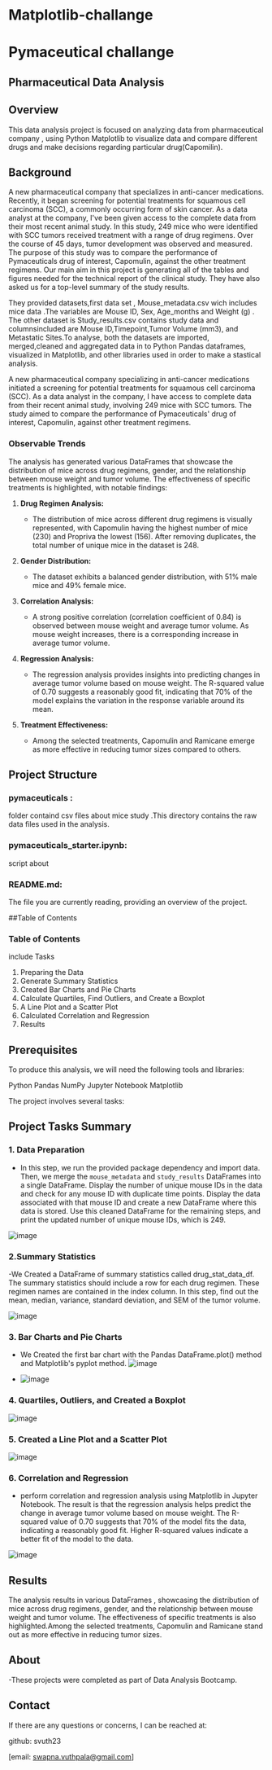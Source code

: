 # Matplotlib-challange
#  Pymaceutical challange
## Pharmaceutical Data Analysis 


## Overview
This data analysis project is focused on analyzing data from pharmaceutical company , using Python Matplotlib to visualize data and compare different drugs and make decisions regarding particular drug(Capomilin). 

## Background

 A new pharmaceutical company that specializes in anti-cancer medications. Recently, it began screening for potential treatments for squamous cell carcinoma (SCC), a commonly occurring form of skin cancer.
As a data analyst at the company, I've been given access to the complete data from their most recent animal study. In this study, 249 mice who were identified with SCC tumors received treatment with a range of drug regimens. Over the course of 45 days, tumor development was observed and measured. The purpose of this study was to compare the performance of Pymaceuticals drug of interest, Capomulin, against the other treatment regimens.
Our main aim in this project is generating all of the tables and figures needed for the technical report of the clinical study. They have also asked us for a top-level summary of the study results.

They provided datasets,first data set , Mouse_metadata.csv wich includes mice data .The variables are Mouse ID, Sex, Age_months and Weight (g) . The other dataset is Study_results.csv contains study data and columnsincluded are  Mouse ID,Timepoint,Tumor Volume (mm3), and Metastatic Sites.To analyse, both the datasets are imported, merged,cleaned and  aggregated data  in to Python Pandas dataframes, visualized in Matplotlib, and other libraries used in order to make a stastical analysis.

A new pharmaceutical company specializing in anti-cancer medications initiated a screening for potential treatments for squamous cell carcinoma (SCC). As a data analyst in the company, I have access to complete data from their recent animal study, involving 249 mice with SCC tumors. The study aimed to compare the performance of Pymaceuticals' drug of interest, Capomulin, against other treatment regimens.

### Observable Trends

The analysis has generated various DataFrames that showcase the distribution of mice across drug regimens, gender, and the relationship between mouse weight and tumor volume. The effectiveness of specific treatments is highlighted, with notable findings:

1. **Drug Regimen Analysis:**
   - The distribution of mice across different drug regimens is visually represented, with Capomulin having the highest number of mice (230) and Propriva the lowest (156). After removing duplicates, the total number of unique mice in the dataset is 248.

2. **Gender Distribution:**
   - The dataset exhibits a balanced gender distribution, with 51% male mice and 49% female mice.

3. **Correlation Analysis:**
   - A strong positive correlation (correlation coefficient of 0.84) is observed between mouse weight and average tumor volume. As mouse weight increases, there is a corresponding increase in average tumor volume.

4. **Regression Analysis:**
   - The regression analysis provides insights into predicting changes in average tumor volume based on mouse weight. The R-squared value of 0.70 suggests a reasonably good fit, indicating that 70% of the model explains the variation in the response variable around its mean.

5. **Treatment Effectiveness:**
   - Among the selected treatments, Capomulin and Ramicane emerge as more effective in reducing tumor sizes compared to others.


## Project Structure

 ### pymaceuticals :
 folder containd csv files about mice study .This directory contains the raw data files used in the analysis.
### pymaceuticals_starter.ipynb:
script about
### README.md: 
The file you are currently reading, providing an overview of the project.

##Table of Contents
### Table of Contents
include Tasks
1. Preparing the Data
2. Generate Summary Statistics
3. Created Bar Charts and Pie Charts
4. Calculate Quartiles, Find Outliers, and Create a Boxplot
5. A Line Plot and a Scatter Plot
6. Calculated Correlation and Regression
7. Results


## Prerequisites
 To produce this analysis, we will need the following tools and libraries:

 Python
 Pandas
 NumPy
 Jupyter Notebook
 Matplotlib


The project involves several tasks:

## Project Tasks Summary

### 1. Data Preparation
- In this step, we run the provided package dependency and import data. Then, we merge the `mouse_metadata` and `study_results` DataFrames into a single DataFrame. Display the number of unique mouse IDs in the data and check for any mouse ID with duplicate time points. Display the data associated with that mouse ID and create a new DataFrame where this data is stored. Use this cleaned DataFrame for the remaining steps, and print the updated number of unique mouse IDs, which is 249.
  
![image](https://github.com/svuth23/Matplotlib-challange-pymaceutical/assets/136966712/1ee1bc8a-02cd-4933-8d4a-bcba7db8695a)



### 2.Summary Statistics
-We Created a DataFrame of summary statistics called drug_stat_data_df. The summary statistics should include a row for each drug regimen. These regimen names are contained in the index column. In this step, find out the mean, median, variance, standard deviation, and SEM of the tumor volume.

![image](https://github.com/svuth23/Matplotlib-challange-pymaceutical/assets/136966712/79f4f8a0-c75c-4cf2-b691-ca917b5a46ce)


### 3.  Bar Charts and Pie Charts
- We Created the first bar chart with the Pandas DataFrame.plot() method and Matplotlib's pyplot method.
![image](https://github.com/svuth23/Matplotlib-challange-pymaceutical/assets/136966712/d2ed4c01-a465-4566-999f-0369af1ce04a)



- ![image](https://github.com/svuth23/Matplotlib-challange-pymaceutical/assets/136966712/bc3a811a-842c-4613-a274-d9d75175074c)



### 4.  Quartiles, Outliers, and Created a Boxplot

![image](https://github.com/svuth23/Matplotlib-challange-pymaceutical/assets/136966712/4428578b-a890-4c73-8517-c8e51d52cf8f)



### 5. Created a Line Plot and a Scatter Plot

![image](https://github.com/svuth23/Matplotlib-challange-pymaceutical/assets/136966712/c5ce544b-8d4c-41cd-a862-1c1b63241070)

### 6. Correlation and Regression
- perform correlation and  regression analysis using Matplotlib in Jupyter Notebook. The result is that the regression analysis helps predict the change in average tumor volume based on mouse weight. The R-squared value of 0.70 suggests that 70% of the model fits the data, indicating a reasonably good fit. Higher R-squared values indicate a better fit of the model to the data.

![image](https://github.com/svuth23/Matplotlib-challange-pymaceutical/assets/136966712/9a05924f-591e-4a38-8759-a69d9c5f3531)


## Results
The analysis results in various DataFrames , showcasing the distribution of mice across drug regimens, gender, and the relationship between mouse weight and tumor volume. The effectiveness of specific treatments is also highlighted.Among the selected treatments, Capomulin and Ramicane stand out as more effective in reducing tumor sizes.


## About
-These projects were completed as part of Data Analysis Bootcamp.

## Contact
If there are any questions or concerns, I can be reached at:

 github: svuth23

[email: swapna.vuthpala@gmail.com]
